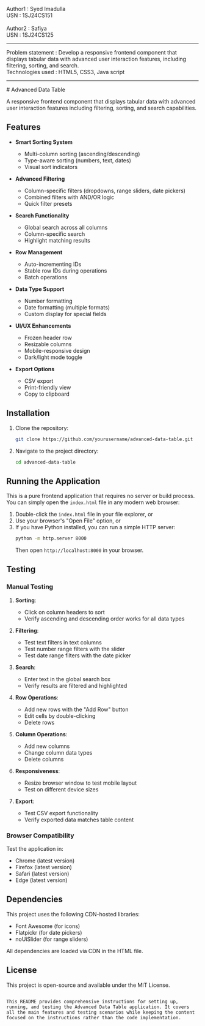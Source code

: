 Author1 : Syed Imadulla
<br>USN : 1SJ24CS151
<br><br>
Author2 : Safiya
<br>USN : 1SJ24CS125
<br><hr>
Problem statement : Develop a responsive frontend component that displays tabular data with advanced user interaction features, including filtering, sorting, and search.
<br>
Technologies used : HTML5, CSS3, Java script
<hr>
# Advanced Data Table

A responsive frontend component that displays tabular data with advanced user interaction features including filtering, sorting, and search capabilities.

## Features

- **Smart Sorting System**
  - Multi-column sorting (ascending/descending)
  - Type-aware sorting (numbers, text, dates)
  - Visual sort indicators

- **Advanced Filtering**
  - Column-specific filters (dropdowns, range sliders, date pickers)
  - Combined filters with AND/OR logic
  - Quick filter presets

- **Search Functionality**
  - Global search across all columns
  - Column-specific search
  - Highlight matching results

- **Row Management**
  - Auto-incrementing IDs
  - Stable row IDs during operations
  - Batch operations

- **Data Type Support**
  - Number formatting
  - Date formatting (multiple formats)
  - Custom display for special fields

- **UI/UX Enhancements**
  - Frozen header row
  - Resizable columns
  - Mobile-responsive design
  - Dark/light mode toggle

- **Export Options**
  - CSV export
  - Print-friendly view
  - Copy to clipboard

## Installation

1. Clone the repository:
   ```bash
   git clone https://github.com/yourusername/advanced-data-table.git
   ```

2. Navigate to the project directory:
   ```bash
   cd advanced-data-table
   ```

## Running the Application

This is a pure frontend application that requires no server or build process. You can simply open the `index.html` file in any modern web browser:

1. Double-click the `index.html` file in your file explorer, or
2. Use your browser's "Open File" option, or
3. If you have Python installed, you can run a simple HTTP server:
   ```bash
   python -m http.server 8000
   ```
   Then open `http://localhost:8000` in your browser.

## Testing

### Manual Testing

1. **Sorting**:
   - Click on column headers to sort
   - Verify ascending and descending order works for all data types

2. **Filtering**:
   - Test text filters in text columns
   - Test number range filters with the slider
   - Test date range filters with the date picker

3. **Search**:
   - Enter text in the global search box
   - Verify results are filtered and highlighted

4. **Row Operations**:
   - Add new rows with the "Add Row" button
   - Edit cells by double-clicking
   - Delete rows

5. **Column Operations**:
   - Add new columns
   - Change column data types
   - Delete columns

6. **Responsiveness**:
   - Resize browser window to test mobile layout
   - Test on different device sizes

7. **Export**:
   - Test CSV export functionality
   - Verify exported data matches table content

### Browser Compatibility

Test the application in:
- Chrome (latest version)
- Firefox (latest version)
- Safari (latest version)
- Edge (latest version)

## Dependencies

This project uses the following CDN-hosted libraries:
- Font Awesome (for icons)
- Flatpickr (for date pickers)
- noUiSlider (for range sliders)

All dependencies are loaded via CDN in the HTML file.

## License

This project is open-source and available under the MIT License.
```

This README provides comprehensive instructions for setting up, running, and testing the Advanced Data Table application. It covers all the main features and testing scenarios while keeping the content focused on the instructions rather than the code implementation.
